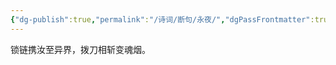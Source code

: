 ```yaml
---
{"dg-publish":true,"permalink":"/诗词/断句/永夜/","dgPassFrontmatter":true,"created":"2025-04-04T19:33:29.000+08:00","updated":"2025-06-01T10:59:58.017+08:00"}
---
```



锁链携汝至异界，拨刀相斩变魂烟。